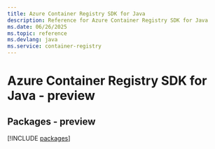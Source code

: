 ```yaml
---
title: Azure Container Registry SDK for Java
description: Reference for Azure Container Registry SDK for Java
ms.date: 06/26/2025
ms.topic: reference
ms.devlang: java
ms.service: container-registry
---
```

# Azure Container Registry SDK for Java - preview
## Packages - preview
[!INCLUDE [packages](container-registry-index.md)]